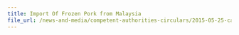 ```yaml
---
title: Import Of Frozen Pork from Malaysia 
file_url: /news-and-media/competent-authorities-circulars/2015-05-25-ca.pdf
---
```

